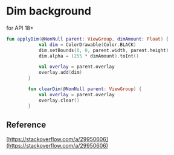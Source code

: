 # Dim background

for API 18+

```kotlin
fun applyDim(@NonNull parent: ViewGroup, dimAmount: Float) {
            val dim = ColorDrawable(Color.BLACK)
            dim.setBounds(0, 0, parent.width, parent.height)
            dim.alpha = (255 * dimAmount).toInt()

            val overlay = parent.overlay
            overlay.add(dim)
        }

        fun clearDim(@NonNull parent: ViewGroup) {
            val overlay = parent.overlay
            overlay.clear()
        }
```

## Reference

[https://stackoverflow.com/a/29950606](https://stackoverflow.com/a/29950606)